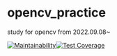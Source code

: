 # opencv_practice
study for opencv from 2022.09.08~

[![Maintainability](https://api.codeclimate.com/v1/badges/7329b91aa12ded25dc2a/maintainability)](https://codeclimate.com/github/Rum-j/opencv_practice/maintainability)[![Test Coverage](https://api.codeclimate.com/v1/badges/7329b91aa12ded25dc2a/test_coverage)](https://codeclimate.com/github/Rum-j/opencv_practice/test_coverage)